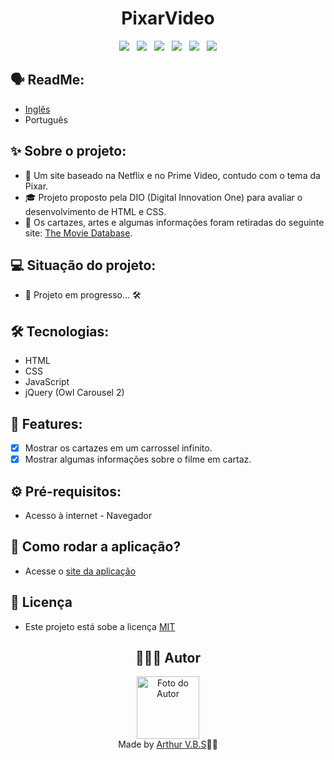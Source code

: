 <h1 align="center">PixarVideo</h1>

<div align="center">
  <img src="https://img.shields.io/badge/License-MIT-000?style=social&logo=json&logoColor=469BD2">
  &nbsp;
  <img src="https://img.shields.io/badge/GitHub-000?style=social&logo=github&logoColor=469BD2">
  &nbsp;
  <img src="https://img.shields.io/badge/HTML-000?style=social&logo=html5&logoColor=469BD2">
  &nbsp;
  <img src="https://img.shields.io/badge/CSS-000?style=social&logo=css3&logoColor=469BD2">
  &nbsp;
  <img src="https://img.shields.io/badge/JavaScript-000?style=social&logo=javascript&logoColor=469BD2">
  &nbsp;
  <img src="https://img.shields.io/badge/jQuery-000?style=social&logo=jquery&logoColor=469BD2">
</div>

## 🗣️ ReadMe:

- [Inglês](https://github.com/ArthurVBS/PixarVideo#PixarVideo)
- Português

## ✨ Sobre o projeto:

- 🎥 Um site baseado na Netflix e no Prime Video, contudo com o tema da Pixar.
- 🎓 Projeto proposto pela DIO (Digital Innovation One) para avaliar o desenvolvimento de HTML e CSS.
- 🎲 Os cartazes, artes e algumas informações foram retiradas do seguinte site: [The Movie Database](https://www.themoviedb.org/).

## 💻 Situação do projeto:

- 🚧 Projeto em progresso... 🛠️

## 🛠 Tecnologias:

- HTML
- CSS
- JavaScript
- jQuery (Owl Carousel 2)

## 📝 Features:

- [x] Mostrar os cartazes em um carrossel infinito.
- [x] Mostrar algumas informações sobre o filme em cartaz.

## ⚙️ Pré-requisitos:

- Acesso à internet - Navegador

## 🚀 Como rodar a aplicação?

-  Acesse o [site da aplicação](https://arthurvbs.github.io/PixarVideo/)

## 📝 Licença

- Este projeto está sobe a licença [MIT](https://github.com/ArthurVBS/PixarVideo/blob/main/LICENSE)

<h2 align="center">👨🏽‍💻 Autor</h2>
<div align="center">
  <img width="100px;" src="https://avatars.githubusercontent.com/u/84406367?v=4" alt="Foto do Autor"/>
  <br><span>Made by <a href="https://github.com/ArthurVBS" target="_blank" rel="external">Arthur V.B.S</a>✌🏽</span>
</div>
